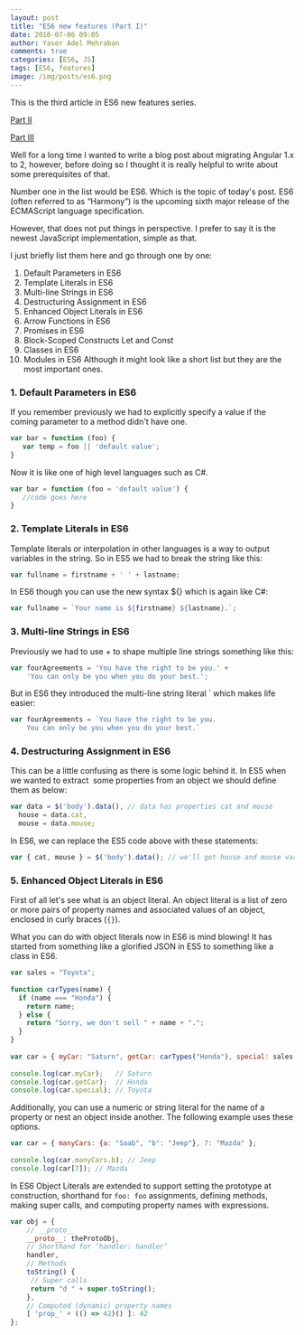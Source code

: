 ```yaml
---
layout: post
title: "ES6 new features (Part I)"
date: 2016-07-06 09:05
author: Yaser Adel Mehraban
comments: true
categories: [ES6, JS]
tags: [ES6, features]
image: /img/posts/es6.png
---
```

This is the third article in ES6 new features series.

[Part II](/2016-07-07-es6-new-features-part-ii/)

[Part III](/2016-07-11-es6-new-features-part-iii/)

Well for a long time I wanted to write a blog post about migrating Angular 1.x to 2, however, before doing so I thought it is really helpful to write about some prerequisites of that.

Number one in the list would be ES6. Which is the topic of today's post. ES6 (often referred to as “Harmony”) is the upcoming sixth major release of the ECMAScript language specification. 

However, that does not put things in perspective. I prefer to say it is the newest JavaScript implementation, simple as that.

I just briefly list them here and go through one by one:


1.  Default Parameters in ES6
2.  Template Literals in ES6
3.  Multi-line Strings in ES6
4.  Destructuring Assignment in ES6
5.  Enhanced Object Literals in ES6
6.  Arrow Functions in ES6
7.  Promises in ES6
8.  Block-Scoped Constructs Let and Const
9.  Classes in ES6
10.  Modules in ES6
Although it might look like a short list but they are the most important ones.


### 1. Default Parameters in ES6

If you remember previously we had to explicitly specify a value if the coming parameter to a method didn't have one.

```javascript
var bar = function (foo) {
   var temp = foo || 'default value';
}
```

Now it is like one of high level languages such as C#.

```javascript
var bar = function (foo = 'default value') {
   //code goes here
}
```
    
### 2. Template Literals in ES6
    
Template literals or interpolation in other languages is a way to output variables in the string. So in ES5 we had to break the string like this:

```javascript
var fullname = firstname + ' ' + lastname;
```

In ES6 though you can use the new syntax ${} which is again like C#:

```javascript
var fullname = `Your name is ${firstname} ${lastname}.`;
```
    
### 3. Multi-line Strings in ES6
    
Previously we had to use + to shape multiple line strings something like this:

```javascript
var fourAgreements = 'You have the right to be you.' +
    'You can only be you when you do your best.';
```

But in ES6 they introduced the multi-line string literal ` which makes life easier:

```javascript
var fourAgreements = `You have the right to be you.
    You can only be you when you do your best.`
```

### 4. Destructuring Assignment in ES6
    
This can be a little confusing as there is some logic behind it. In ES5 when we wanted to extract  some properties from an object we should define them as below:

```javascript
var data = $('body').data(), // data has properties cat and mouse
  house = data.cat,
  mouse = data.mouse;
```

In ES6, we can replace the ES5 code above with these statements:

```javascript
var { cat, mouse } = $('body').data(); // we'll get house and mouse variables
```
   
### 5. Enhanced Object Literals in ES6
    
First of all let's see what is an object literal. An object literal is a list of zero or more pairs of property names and associated values of an object, enclosed in curly braces (`{}`).

What you can do with object literals now in ES6 is mind blowing! It has started from something like a glorified JSON in ES5 to something like a class in ES6.

```javascript
var sales = "Toyota";
 
function carTypes(name) {
  if (name === "Honda") {
    return name;
  } else {
    return "Sorry, we don't sell " + name + ".";
  }
}
 
var car = { myCar: "Saturn", getCar: carTypes("Honda"), special: sales };
 
console.log(car.myCar);   // Saturn
console.log(car.getCar);  // Honda
console.log(car.special); // Toyota
```

Additionally, you can use a numeric or string literal for the name of a property or nest an object inside another. The following example uses these options.

```javascript
var car = { manyCars: {a: "Saab", "b": "Jeep"}, 7: "Mazda" };
 
console.log(car.manyCars.b); // Jeep
console.log(car[7]); // Mazda
```

In ES6 Object Literals are extended to support setting the prototype at construction, shorthand for `foo: foo` assignments, defining methods, making super calls, and computing property names with expressions.

```javascript
var obj = {
    // __proto__
    __proto__: theProtoObj,
    // Shorthand for ‘handler: handler’
    handler,
    // Methods
    toString() {
     // Super calls
     return "d " + super.toString();
    },
    // Computed (dynamic) property names
    [ 'prop_' + (() => 42)() ]: 42
};
```
